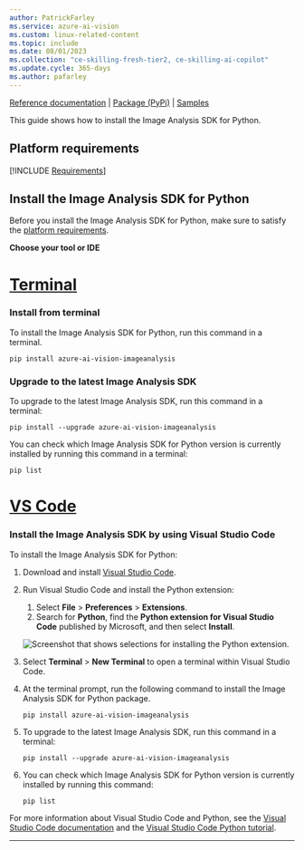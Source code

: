 ```yaml
---
author: PatrickFarley
ms.service: azure-ai-vision
ms.custom: linux-related-content
ms.topic: include
ms.date: 08/01/2023
ms.collection: "ce-skilling-fresh-tier2, ce-skilling-ai-copilot"
ms.update.cycle: 365-days
ms.author: pafarley
---
```


[Reference documentation](https://aka.ms/azsdk/image-analysis/ref-docs/python) | [Package (PyPi)](https://aka.ms/azsdk/image-analysis/package/pypi) | [Samples](https://aka.ms/azsdk/image-analysis/samples/python)

This guide shows how to install the Image Analysis SDK for Python.

## Platform requirements

[!INCLUDE [Requirements](python-requirements.md)]

## Install the Image Analysis SDK for Python

Before you install the Image Analysis SDK for Python, make sure to satisfy the [platform requirements](#platform-requirements).

**Choose your tool or IDE**

# [Terminal](#tab/terminal)

### Install from terminal

To install the Image Analysis SDK for Python, run this command in a terminal.

```console
pip install azure-ai-vision-imageanalysis
```

### Upgrade to the latest Image Analysis SDK

To upgrade to the latest Image Analysis SDK, run this command in a terminal:

```console
pip install --upgrade azure-ai-vision-imageanalysis
```

You can check which Image Analysis SDK for Python version is currently installed by running this command in a terminal:

```console
pip list
```

# [VS Code](#tab/vscode)

### Install the Image Analysis SDK by using Visual Studio Code

To install the Image Analysis SDK for Python:

1. Download and install [Visual Studio Code](https://code.visualstudio.com/Download).
1. Run Visual Studio Code and install the Python extension:

   1. Select **File** > **Preferences** > **Extensions**. 
   1. Search for **Python**, find the **Python extension for Visual Studio Code** published by Microsoft, and then select **Install**.

   ![Screenshot that shows selections for installing the Python extension.](~/articles/ai-services/speech-service/media/sdk/qs-python-vscode-python-extension.png)

1. Select **Terminal** > **New Terminal** to open a terminal within Visual Studio Code. 
1. At the terminal prompt, run the following command to install the Image Analysis SDK for Python package. 
    ```console
    pip install azure-ai-vision-imageanalysis
    ```

1. To upgrade to the latest Image Analysis SDK, run this command in a terminal:
    ```console
    pip install --upgrade azure-ai-vision-imageanalysis
    ```

1. You can check which Image Analysis SDK for Python version is currently installed by running this command:
    ```console
    pip list
    ```

For more information about Visual Studio Code and Python, see the [Visual Studio Code documentation](https://code.visualstudio.com/docs) and the [Visual Studio Code Python tutorial](https://code.visualstudio.com/docs/python/python-tutorial).

---
